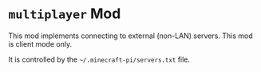 # ``multiplayer`` Mod
This mod implements connecting to external (non-LAN) servers. This mod is client mode only.

It is controlled by the ``~/.minecraft-pi/servers.txt`` file.
